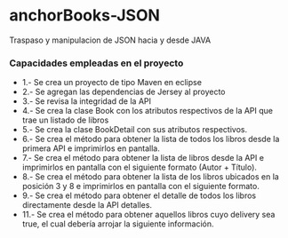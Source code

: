 # anchorBooks-JSON
Traspaso y manipulacion de JSON hacia y desde JAVA

### Capacidades empleadas en el proyecto

- 1.- Se crea un proyecto de tipo Maven en eclipse
- 2.- Se agregan las dependencias de Jersey al proyecto 
- 3.- Se revisa la integridad de la API
- 4.- Se crea la clase Book con los atributos respectivos de la API que trae un listado de libros
- 5.- Se crea la clase BookDetail con sus atributos respectivos.
- 6.- Se crea el método para obtener la lista de todos los libros desde la primera API e imprimirlos en pantalla.
- 7.- Se crea el método para obtener la lista de libros desde la API e imprimirlos en pantalla con el siguiente formato (Autor + Título).
- 8.- Se crea el método para obtener la lista de los libros ubicados en la posición 3 y 8 e imprimirlos en pantalla con el siguiente formato.
- 9.- Se crea el método para obtener el detalle de todos los libros directamente desde la API detalles.
- 11.- Se crea el método para obtener aquellos libros cuyo delivery sea true, el cual debería arrojar la siguiente información.
